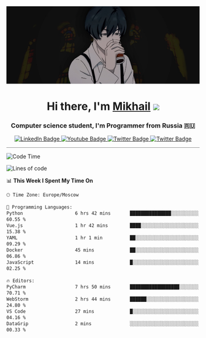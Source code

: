 <div>
  <div align="center">
    <img src="img/banner.jpg"/>
    <h1 align="center">Hi there, I'm <a href="https://github.com/Angeloffy" target="_blank">Mikhail</a> 
    <img src="https://github.com/blackcater/blackcater/raw/main/images/Hi.gif" height="32"/></h1>
  </div>

  <h3 align="center">Computer science student, I'm Programmer from Russia 🇷🇺</h3>
  <div id="badges" align="center">
    <a href="https://t.me/angeloffy">
      <img src="https://img.shields.io/badge/Telegram-2CA5E0?style=for-the-badge&logo=telegram&logoColor=white" alt="LinkedIn Badge"/>
    </a>
    <a href="https://www.youtube.com/channel/UCEL3-LeG0U1_2Ji9XXcPhkQ">
      <img src="https://img.shields.io/badge/YouTube-red?style=for-the-badge&logo=youtube&logoColor=white" alt="Youtube Badge"/>
    </a>
    <a href="mailto:angeloffy.work@gmail.com">
      <img src="https://img.shields.io/badge/Gmail-D14836?style=for-the-badge&logo=gmail&logoColor=white" alt="Twitter Badge"/>
    </a>
    <a href="https://discordapp.com/users/949624873649582121">
      <img src="https://img.shields.io/badge/Discord-7289DA?style=for-the-badge&logo=discord&logoColor=white" alt="Twitter Badge"/>
    </a>
</div>
 
 <hr style="height:1px; color:black; background-color:gray"> 
  
<!--START_SECTION:waka-->
![Code Time](http://img.shields.io/badge/Code%20Time-291%20hrs%2033%20mins-blue)

![Lines of code](https://img.shields.io/badge/From%20Hello%20World%20I%27ve%20Written-68.9%20thousand%20lines%20of%20code-blue)

📊 **This Week I Spent My Time On** 

```text
🕑︎ Time Zone: Europe/Moscow

💬 Programming Languages: 
Python                   6 hrs 42 mins       ███████████████░░░░░░░░░░   60.55 % 
Vue.js                   1 hr 42 mins        ████░░░░░░░░░░░░░░░░░░░░░   15.38 % 
YAML                     1 hr 1 min          ██░░░░░░░░░░░░░░░░░░░░░░░   09.29 % 
Docker                   45 mins             ██░░░░░░░░░░░░░░░░░░░░░░░   06.86 % 
JavaScript               14 mins             █░░░░░░░░░░░░░░░░░░░░░░░░   02.25 % 

🔥 Editors: 
PyCharm                  7 hrs 50 mins       ██████████████████░░░░░░░   70.71 % 
WebStorm                 2 hrs 44 mins       ██████░░░░░░░░░░░░░░░░░░░   24.80 % 
VS Code                  27 mins             █░░░░░░░░░░░░░░░░░░░░░░░░   04.16 % 
DataGrip                 2 mins              ░░░░░░░░░░░░░░░░░░░░░░░░░   00.33 % 
```


<!--END_SECTION:waka-->
